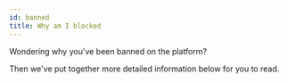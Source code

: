 ```yaml
---
id: banned
title: Why am I blocked
---
```


Wondering why you've been banned on the platform?

Then we've put together more detailed information below for you to read.


